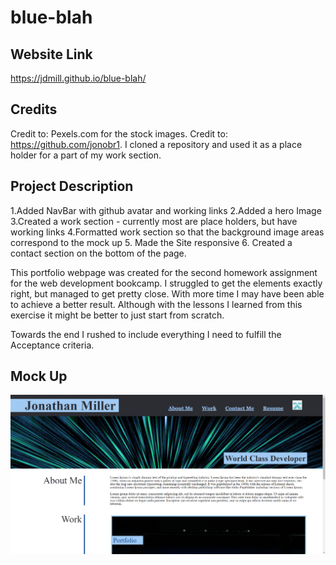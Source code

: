 # blue-blah

## Website Link
https://jdmill.github.io/blue-blah/
## Credits

Credit to: Pexels.com for the stock images.
Credit to: https://github.com/jonobr1. I cloned a repository and used it as a place holder for a part of my work section.
## Project Description

1.Added NavBar with github avatar and working links
2.Added a hero Image
3.Created a work section - currently most are place holders, but have working links
4.Formatted work section so that the background image areas correspond to the mock up
5. Made the Site responsive
6. Created a contact section on the bottom of the page.

This portfolio webpage was created for the second homework assignment for the web development bookcamp. I struggled to get the elements exactly right, but managed to get pretty close. With more time I may have been able to achieve a better result. Although with the lessons I learned from this exercise it might be better to just start from scratch.

Towards the end I rushed to include everything I need to fulfill the Acceptance criteria.

## Mock Up

![portfolio-image](./assets/images/Website-image.png)
